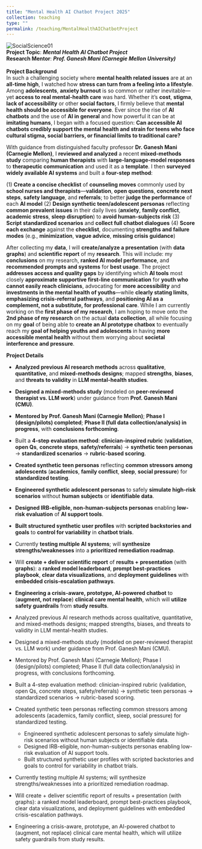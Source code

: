 ```yaml
---
title: "Mental Health AI Chatbot Project 2025"
collection: teaching
type: ""
permalink: /teaching/MentalHealthAIChatbotProject
---
```

![SocialScience01](https://www.tiffu.ca/images/ai1.png)
<br>**Project Topic**: <i>**Mental Health AI Chatbot Project**</i>
<br>**Research Mentor**: <i>**Prof. Ganesh Mani (Carnegie Mellon University)**</i>
<br><br>**Project Background**
<br>In such a challenging society where **mental health related issues** are at an **all-time high**, I watched how **stress can turn from a feeling into a lifestyle**. Among **adolescents**, **anxiety burnout** is so common or rather inevitable—yet **access to real mental-health care** was hard. Whether it’s **cost**, **stigma**, **lack of accessibility** or other **social factors**, I firmly believe that **mental health should be accessible for everyone**. Ever since the rise of **AI chatbots** and the use of **AI in general** and how powerful it can be at **imitating humans**, I began with a focused question: **Can accessible AI chatbots credibly support the mental health and strain for teens who face cultural stigma, social barriers, or financial limits to traditional care?**

With guidance from distinguished faculty professor **Dr. Ganesh Mani (Carnegie Mellon)**, I **reviewed and analyzed** a recent **mixed-methods study** comparing **human therapists** with **large-language-model responses** to **therapeutic communication** and used it as a **template**. I then **surveyed widely available AI systems** and built a **four-step method**:

(1) **Create a concise checklist** of **counseling moves** commonly used by **school nurses and therapists**—**validation**, **open questions**, **concrete next steps**, **safety language**, and **referrals**; to better **judge the performance** of each **AI model**
(2) **Design synthetic teen/adolescent personas** reflecting **common prevalent issues** in their daily lives (**anxiety**, **family conflict**, **academic stress**, **sleep disruption**) to **avoid human-subjects risk**
(3) **Script standardized scenarios** and **collect full chatbot dialogues**
(4) **Score each exchange** against the **checklist**, documenting **strengths and failure modes** (e.g., **minimization**, **vague advice**, **missing crisis guidance**)

After collecting my **data**, I will **create/analyze a presentation** (with **data graphs**) and **scientific report** of my **research**. This will include: my **conclusions** on my research, **ranked AI model performance**, and **recommended prompts and systems** for **best usage**. The project **addresses access and quality gaps** by identifying which **AI tools** most closely **approximate supportive first-line communication** for **youth who cannot easily reach clinicians**, advocating for **more accessibility** and **investments in the mental health of youths**—while **clearly stating limits**, **emphasizing crisis-referral pathways**, and **positioning AI as a complement, not a substitute, for professional care**. While I am currently working on the **first phase of my research**, I am hoping to move onto the **2nd phase of my research** on the actual **data collection**, all while focusing on my **goal** of being able to **create an AI prototype chatbox** to eventually reach my **goal of helping youths and adolescents** in having **more accessible mental health** without them worrying about **societal interference and pressure**.

**Project Details**
* **Analyzed previous AI research methods** across **qualitative**, **quantitative**, and **mixed-methods designs**; mapped **strengths**, **biases**, and **threats to validity** in **LLM mental-health studies**.
* **Designed a mixed-methods study** (modeled on **peer-reviewed therapist vs. LLM work**) under guidance from **Prof. Ganesh Mani (CMU)**.
* **Mentored by Prof. Ganesh Mani (Carnegie Mellon)**; **Phase I (design/pilots) completed**; **Phase II (full data collection/analysis) in progress**, with **conclusions forthcoming**.
* Built a **4-step evaluation method**: **clinician-inspired rubric** (**validation**, **open Qs**, **concrete steps**, **safety/referrals**) → **synthetic teen personas** → **standardized scenarios** → **rubric-based scoring**.
* **Created synthetic teen personas** reflecting **common stressors among adolescents** (**academics**, **family conflict**, **sleep**, **social pressure**) for **standardized testing**.
* **Engineered synthetic adolescent personas** to safely **simulate high-risk scenarios** without **human subjects** or **identifiable data**.
* **Designed IRB-eligible, non-human-subjects personas** enabling **low-risk evaluation** of **AI support tools**.
* **Built structured synthetic user profiles** with **scripted backstories and goals** to **control for variability** in **chatbot trials**.
* Currently **testing multiple AI systems**; will **synthesize strengths/weaknesses** into a **prioritized remediation roadmap**.
* Will **create + deliver scientific report** of **results + presentation** (with **graphs**): a **ranked model leaderboard**, **prompt best-practices playbook**, **clear data visualizations**, and **deployment guidelines** with **embedded crisis-escalation pathways**.
* **Engineering a crisis-aware, prototype, AI-powered chatbot** to (**augment, not replace**) **clinical care mental health**, which will **utilize safety guardrails** from **study results**.



* Analyzed previous AI research methods across qualitative, quantitative, and mixed-methods designs; mapped strengths, biases, and threats to validity in LLM mental-health studies.
* Designed a mixed-methods study (modeled on peer-reviewed therapist vs. LLM work) under guidance from Prof. Ganesh Mani (CMU). 
* Mentored by Prof. Ganesh Mani (Carnegie Mellon); Phase I (design/pilots) completed; Phase II (full data collection/analysis) in progress, with conclusions forthcoming.
* Built a 4-step evaluation method: clinician-inspired rubric (validation, open Qs, concrete steps, safety/referrals) → synthetic teen personas → standardized scenarios → rubric-based scoring. 
* Created synthetic teen personas reflecting common stressors among adolescents (academics, family conflict, sleep, social pressure) for standardized testing.
  * Engineered synthetic adolescent personas to safely simulate high-risk scenarios without human subjects or identifiable data.
  * Designed IRB-eligible, non-human-subjects personas enabling low-risk evaluation of AI support tools.
  * Built structured synthetic user profiles with scripted backstories and goals to control for variability in chatbot trials. 
* Currently testing multiple AI systems; will synthesize strengths/weaknesses into a prioritized remediation roadmap.
* Will create + deliver scientific report of results + presentation (with graphs): a ranked model leaderboard, prompt best-practices playbook, clear data visualizations, and deployment guidelines with embedded crisis-escalation pathways.
* Engineering a crisis-aware, prototype, an AI-powered chatbot to (augment, not replace) clinical care mental health, which will utilize safety guardrails from study results.






